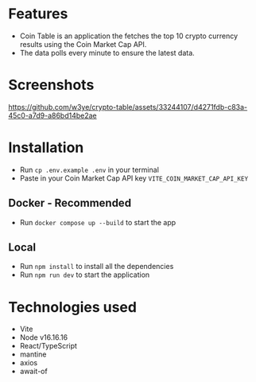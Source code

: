 # Features
- Coin Table is an application the fetches the top 10 crypto currency results using the Coin Market Cap API.
- The data polls every minute to ensure the latest data.

# Screenshots
https://github.com/w3ye/crypto-table/assets/33244107/d4271fdb-c83a-45c0-a7d9-a86bd14be2ae

# Installation
- Run `cp .env.example .env` in your terminal
- Paste in your Coin Market Cap API key `VITE_COIN_MARKET_CAP_API_KEY`

## Docker - Recommended
- Run `docker compose up --build` to start the app

## Local
- Run `npm install` to install all the dependencies
- Run `npm run dev` to start the application

# Technologies used
- Vite
- Node v16.16.16
- React/TypeScript
- mantine
- axios
- await-of
